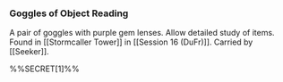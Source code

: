 ### Goggles of Object Reading

A pair of goggles with purple gem lenses. Allow detailed study of items. Found in [[Stormcaller Tower]] in [[Session 16 (DuFr)]]. Carried by [[Seeker]].

%%SECRET[1]%%